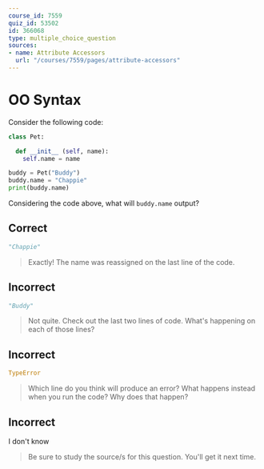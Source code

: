 ```yaml
---
course_id: 7559
quiz_id: 53502
id: 366068
type: multiple_choice_question
sources:
- name: Attribute Accessors
  url: "/courses/7559/pages/attribute-accessors"
---
```


# OO Syntax

Consider the following code:

```python
class Pet:

  def __init__ (self, name):
    self.name = name

buddy = Pet("Buddy")
buddy.name = "Chappie"
print(buddy.name)
```

Considering the code above, what will `buddy.name` output?

## Correct

```python
"Chappie"
```

> Exactly! The name was reassigned on the last line of the code.

## Incorrect

```python
"Buddy"
```

> Not quite. Check out the last two lines of code. What's happening on each of
> those lines?

## Incorrect

```python
TypeError
```

> Which line do you think will produce an error? What happens instead when you run
> the code? Why does that happen?

## Incorrect

I don't know

> Be sure to study the source/s for this question. You'll get it next time.
